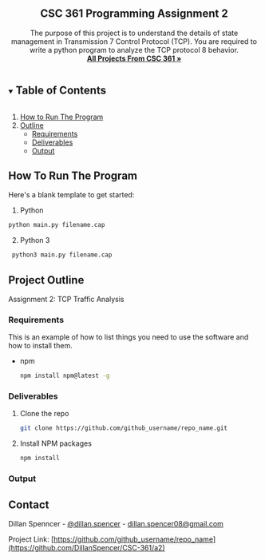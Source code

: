 <!-- PROJECT LOGO -->
<br />
<p align="center">

  <h2 align="center">CSC 361 Programming Assignment 2</h2>

  <p align="center">
    The purpose of this project is to understand the details of state management in Transmission
7 Control Protocol (TCP). You are required to write a python program to analyze the TCP protocol
8 behavior.
    <br />
    <a href="https://github.com/DillanSpencer/CSC-361"><strong>All Projects From CSC 361 »</strong></a>
  </p>
</p>



<!-- TABLE OF CONTENTS -->
<details open="open">
  <summary><h2 style="display: inline-block">Table of Contents</h2></summary>
  <ol>
    <li>
      <a href="#about-the-project">How to Run The Program</a>
    </li>
    <li>
      <a href="#getting-started">Outline</a>
      <ul>
        <li><a href="#requirements">Requirements</a></li>
        <li><a href="#deliverables">Deliverables</a></li>
        <li><a href="#output">Output</a></li>
      </ul>
    </li>
  </ol>
</details>



<!-- ABOUT THE PROJECT -->
## How To Run The Program


Here's a blank template to get started:

1. Python
 ```sh
 python main.py filename.cap
 ```
2. Python 3
```sh
 python3 main.py filename.cap
 ```

<!-- GETTING STARTED -->
## Project Outline

Assignment 2: TCP Traffic Analysis

### Requirements

This is an example of how to list things you need to use the software and how to install them.
* npm
  ```sh
  npm install npm@latest -g
  ```

### Deliverables

1. Clone the repo
   ```sh
   git clone https://github.com/github_username/repo_name.git
   ```
2. Install NPM packages
   ```sh
   npm install
   ```
   
### Output


<!-- CONTACT -->
## Contact

Dillan Spenncer - [@dillan.spencer](https://www.instagram.com/dillan.spencer/) - dillan.spencer08@gmail.com

Project Link: [https://github.com/github_username/repo_name](https://github.com/DillanSpencer/CSC-361/a2)


